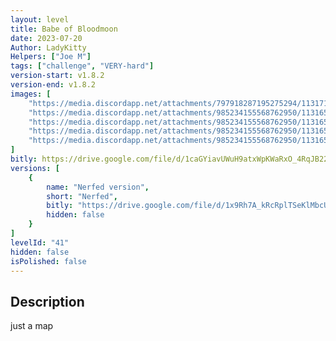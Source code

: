 ```yaml
---
layout: level
title: Babe of Bloodmoon
date: 2023-07-20
Author: LadyKitty
Helpers: ["Joe M"]
tags: ["challenge", "VERY-hard"]
version-start: v1.8.2
version-end: v1.8.2
images: [
    "https://media.discordapp.net/attachments/797918287195275294/1131718563821002964/image.png?width=1200&height=900",
	"https://media.discordapp.net/attachments/985234155568762950/1131659857389436968/Snimek_obrazovky_8_-_Verca_Cz.png?width=1606&height=903",
	"https://media.discordapp.net/attachments/985234155568762950/1131659857045491763/Snimek_obrazovky_9_-_Verca_Cz.png?width=1606&height=903",
	"https://media.discordapp.net/attachments/985234155568762950/1131659856764481676/Snimek_obrazovky_6_-_Verca_Cz.png?width=1606&height=903",
	"https://media.discordapp.net/attachments/985234155568762950/1131659856420552795/Snimek_obrazovky_7_-_Verca_Cz.png?width=1606&height=903"
]
bitly: https://drive.google.com/file/d/1caGYiavUWuH9atxWpKWaRxO_4RqJB22J/view?usp=sharing
versions: [
    {
        name: "Nerfed version",
        short: "Nerfed",
        bitly: "https://drive.google.com/file/d/1x9Rh7A_kRcRplTSeKlMbcUQIOAzXtAAP/view?usp=sharing",
        hidden: false
    }
]
levelId: "41"
hidden: false
isPolished: false
---
```


<!-- more -->

<div id="description">
    <h2>Description</h2>
    <p>just a map</p>
</div>